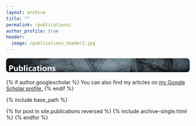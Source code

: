 ```yaml
---
layout: archive
title: ""
permalink: /publications/
author_profile: true
header: 
  image: /publications_header2.jpg
---
```


![header2](/images/publications2.png)

{% if author.googlescholar %}
  You can also find my articles on <u><a href="{{author.googlescholar}}">my Google Scholar profile</a>.</u>
{% endif %}

{% include base_path %}

{% for post in site.publications reversed %}
  {% include archive-single.html %}
{% endfor %}
